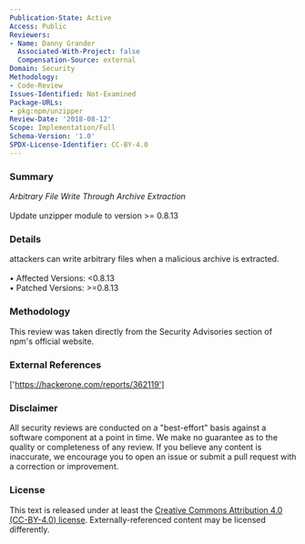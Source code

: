 ```yaml
---
Publication-State: Active
Access: Public
Reviewers:
- Name: Danny Grander
  Associated-With-Project: false
  Compensation-Source: external
Domain: Security
Methodology:
- Code-Review
Issues-Identified: Not-Examined
Package-URLs:
- pkg:npm/unzipper
Review-Date: '2018-08-12'
Scope: Implementation/Full
Schema-Version: '1.0'
SPDX-License-Identifier: CC-BY-4.0
---
```

### Summary
*Arbitrary File Write Through Archive Extraction*<br><br>Update unzipper module to version >= 0.8.13
### Details
attackers can write arbitrary files when a malicious archive is extracted.
<br><br>• Affected Versions: <0.8.13
<br>• Patched Versions: >=0.8.13
### Methodology
This review was taken directly from the Security Advisories section of npm's official website.
### External References
['https://hackerone.com/reports/362119']
### Disclaimer
All security reviews are conducted on a "best-effort" basis against a software component at a point in time. We make no guarantee as to the quality or completeness of any review. If you believe any content is inaccurate, we encourage you to open an issue or submit a pull request with a correction or improvement.
### License
This text is released under at least the [Creative Commons Attribution 4.0 (CC-BY-4.0) license](https://creativecommons.org/licenses/by/4.0/legalcode.txt). Externally-referenced content may be licensed differently.
